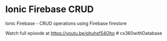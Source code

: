 # Ionic Firebase CRUD
 Ionic Firebase - CRUD operations using Firebase firestore

 Watch full episode at https://youtu.be/ohuhsf54Oho
#   c s 3 6 0 w i t h D a t a b a s e  
 